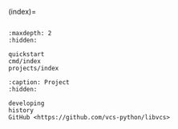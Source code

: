 (index)=

```{include} ../README.md

```

```{toctree}
:maxdepth: 2
:hidden:

quickstart
cmd/index
projects/index
```

```{toctree}
:caption: Project
:hidden:

developing
history
GitHub <https://github.com/vcs-python/libvcs>

```
